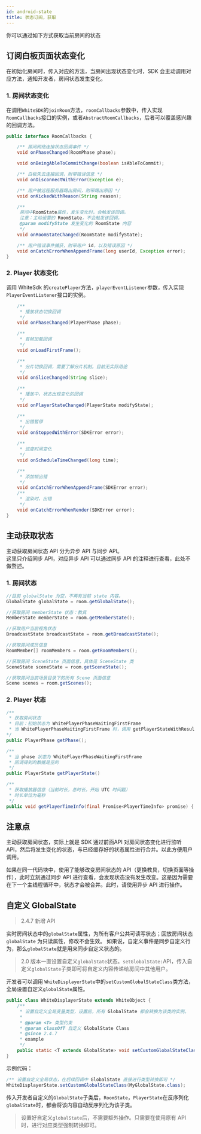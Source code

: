```yaml
---
id: android-state
title: 状态订阅，获取
---
```


你可以通过如下方式获取当前房间的状态

## 订阅白板页面状态变化

在初始化房间时，传入对应的方法，当房间出现状态变化时，SDK 会主动调用对应方法，通知开发者，房间状态发生变化。

### 1. 房间状态变化

在调用`WhiteSDK`的`joinRoom`方法，`roomCallbacks`参数中，传入实现`RoomCallbacks`接口的实例，或者`AbstractRoomCallbacks`，后者可以覆盖感兴趣的回调方法。

```java
public interface RoomCallbacks {

    /** 房间网络连接状态回调事件 */
    void onPhaseChanged(RoomPhase phase);

    void onBeingAbleToCommitChange(boolean isAbleToCommit);

    /** 白板失去连接回调，附带错误信息 */
    void onDisconnectWithError(Exception e);

    /** 用户被远程服务器踢出房间，附带踢出原因 */
    void onKickedWithReason(String reason);

    /**
     房间中RoomState属性，发生变化时，会触发该回调。
     注意：主动设置的 RoomState，不会触发该回调。
     @param modifyState 发生变化的 RoomState 内容
     */
    void onRoomStateChanged(RoomState modifyState);

    /** 用户错误事件捕获，附带用户 id，以及错误原因 */
    void onCatchErrorWhenAppendFrame(long userId, Exception error);
}
```

### 2. Player 状态变化

调用 WhiteSdk 的`createPlayer`方法，`playerEventListener`参数，传入实现`PlayerEventListener`接口的实例。

```Java
    /**
     * 播放状态切换回调
     */
    void onPhaseChanged(PlayerPhase phase);

    /**
     * 首帧加载回调
     */
    void onLoadFirstFrame();

    /**
     * 分片切换回调，需要了解分片机制。目前无实际用途
     */
    void onSliceChanged(String slice);

    /**
     * 播放中，状态出现变化的回调
     */
    void onPlayerStateChanged(PlayerState modifyState);

    /**
     * 出错暂停
     */
    void onStoppedWithError(SDKError error);

    /**
     * 进度时间变化
     */
    void onScheduleTimeChanged(long time);

    /**
     * 添加帧出错
     */
    void onCatchErrorWhenAppendFrame(SDKError error);
    /**
     * 渲染时，出错
     */
    void onCatchErrorWhenRender(SDKError error);
}
```

## 主动获取状态

主动获取房间状态 API 分为异步 API 与同步 API。  
这里只介绍同步 API，对应异步 API 可以通过同步 API 的注释进行查看，此处不做赘述。

### 1. 房间状态

```java
//目前 globalState 为空，不再有当前 state 内容。
GlobalState globalState = room.getGlobalState();

//获取房间 memberState 状态：教具
MemberState memberState = room.getMemberState();

//获取用户当前视角状态
BroadcastState broadcastState = room.getBroadcastState();

//获取房间成员信息
RoomMember[] roomMembers = room.getRoomMembers();

//获取房间 SceneState 页面信息，具体见 SceneState 类
SceneState sceneState = room.getSceneState();

//获取房间当前场景目录下的所有 Scene 页面信息
Scene scenes = room.getScenes();
```

### 2. Player 状态

```Java
/**
 * 获取房间状态
 * 目前：初始状态为 WhitePlayerPhaseWaitingFirstFrame
 * 当 WhitePlayerPhaseWaitingFirstFrame 时，调用 getPlayerStateWithResult 返回值可能为空。
*/
public PlayerPhase getPhase();

/**
 * 当 phase 状态为 WhitePlayerPhaseWaitingFirstFrame
 * 回调得到的数据是空的
 */
public PlayerState getPlayerState()

/** 
 * 获取播放器信息（当前时长，总时长，开始 UTC 时间戳）
 * 时长单位为毫秒
 */
public void getPlayerTimeInfo(final Promise<PlayerTimeInfo> promise) {
```

## 注意点

主动获取房间状态，实际上就是 SDK 通过前面API 对房间状态变化进行监听API，然后将发生变化的状态，与已经缓存好的状态属性进行合并。以此方便用户调用。

如果在同一代码块中，使用了能够改变房间状态的 API（更换教具，切换页面等操作），此时立刻通过同步 API 进行查看，会发现状态没有发生改变。这是因为需要在下一个主线程循环中，状态才会被合并。此时，请使用异步 API 进行操作。

## 自定义 GlobalState<span class="anchor" id="globalstate">

> 2.4.7 新增 API

实时房间状态中的`globalState`属性，为所有客户公共可读写状态；回放房间状态 `globalState` 为只读属性，修改不会生效。
如果说，自定义事件是同步自定义行为，那么`globalState`就是用来同步自定义状态的。

>2.0 版本一直设置自定义`globalState`状态。`setGlobalState:`API，传入自定义`globalState`子类即可将自定义内容传递给房间中其他用户。

开发者可以调用 `WhiteDisplayerState`中的`setCustomGlobalStateClass`类方法，全局设置自定义`globalState`属性。

```Java
public class WhiteDisplayerState extends WhiteObject {
    /**
     * 设置自定义全局变量类型，设置后，所有 GlobalState 都会转换为该类的实例。
     *
     * @param <T> 类型约束
     * @param classOfT 自定义 GlobalState Class
     * @since 2.4.7
     * example 
     */
    public static <T extends GlobalState> void setCustomGlobalStateClass(Class<T> classOfT);
}
```

示例代码：

```Java
/** 设置自定义全局状态，在后续回调中 GlobalState 直接进行类型转换即可 */
WhiteDisplayerState.setCustomGlobalStateClass(MyGlobalState.class);
```

传入开发者自定义的`GlobalState`子类后，`RoomState`，`PlayerState`在反序列化`globalState`时，都会将该内容自动反序列化为该子类。

>设置好自定义`globalState`后，不需要额外操作。只需要在使用原有 API 时，进行对应类型强制转换即可。